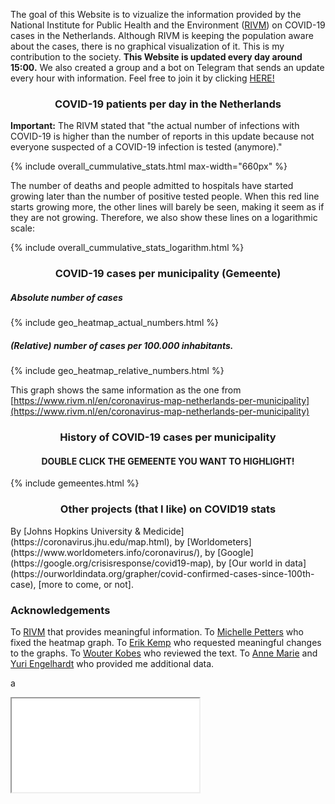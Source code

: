 The goal of this Website is to vizualize the information provided by the National Institute for Public Health and the Environment ([RIVM](https://www.rivm.nl/nieuws/actuele-informatie-over-coronavirus)) on COVID-19 cases in the Netherlands. Although RIVM is keeping the population aware about the cases, there is no graphical visualization of it. This is my contribution to the society. **This Website is updated every day around 15:00.** We also created a group and a bot on Telegram that sends an update every hour with information. Feel free to join it by clicking [HERE!](https://t.me/joinchat/A8Zq6xTAB8lyg6iZo6_YNA)

<h3 align='center'>COVID-19 patients per day in the Netherlands</h3>

**Important:** The RIVM stated that "the actual number of infections with COVID-19 is higher than the number of reports in this update because not everyone suspected of a COVID-19 infection is tested (anymore)."

{% include overall_cummulative_stats.html max-width="660px" %}

The number of deaths and people admitted to hospitals have started growing later than the number of positive tested people. When this red line starts growing more, the other lines will barely be seen, making it seem as if they are not growing. Therefore, we also show these lines on a logarithmic scale:

{% include overall_cummulative_stats_logarithm.html %}


<h3 align='center'>COVID-19 cases per municipality (Gemeente)</h3>

##### Absolute number of cases 

{% include geo_heatmap_actual_numbers.html %}

##### (Relative) number of cases per 100.000 inhabitants.

{% include geo_heatmap_relative_numbers.html %}

This graph shows the same information as the one from [https://www.rivm.nl/en/coronavirus-map-netherlands-per-municipality](https://www.rivm.nl/en/coronavirus-map-netherlands-per-municipality)

<h3 align='center'>History of COVID-19 cases per municipality</h3>

<h4 align='center'>DOUBLE CLICK THE GEMEENTE YOU WANT TO HIGHLIGHT!</h4>
{% include gemeentes.html %}
<!-- {% include tab_history_per_gemeente.html %} -->

<h3 align='center'>Other projects (that I like) on COVID19 stats</h3>
By [Johns Hopkins University & Medicide](https://coronavirus.jhu.edu/map.html), by [Worldometers](https://www.worldometers.info/coronavirus/), by [Google](https://google.org/crisisresponse/covid19-map), by [Our world in data](https://ourworldindata.org/grapher/covid-confirmed-cases-since-100th-case), [more to come, or not].

### Acknowledgements
To [RIVM](https://www.rivm.nl/) that provides meaningful information. To [Michelle Petters](https://github.com/Michiexb) who fixed the heatmap graph. To [Erik Kemp](https://www.linkedin.com/in/erikkemp/) who requested meaningful changes to the graphs. To [Wouter Kobes](https://www.linkedin.com/in/wouterkobes/) who reviewed the text. To [Anne Marie]() and [Yuri Engelhardt](https://www.linkedin.com/in/yuriengelhardt/) who provided me additional data.

a
<object type="text/html" data="./_includes/tab_history_per_gemeente.html"></object>

<iframe src="../_includes/tab_history_per_gemeente.html"></iframe>
